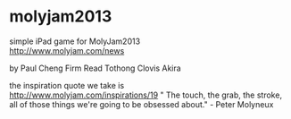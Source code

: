 molyjam2013
===========

simple iPad game for MolyJam2013  
http://www.molyjam.com/news  
  
by 
Paul Cheng
Firm Read Tothong
Clovis Akira
  
the inspiration quote we take is  
http://www.molyjam.com/inspirations/19
" The touch, the grab, the stroke, all of those things we're going to be obsessed about." - Peter Molyneux
